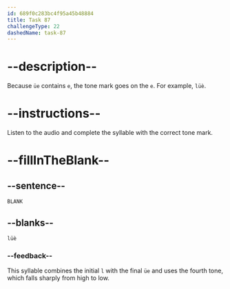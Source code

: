 ```yaml
---
id: 689f0c283bc4f95a45b48884
title: Task 87
challengeType: 22
dashedName: task-87
---
```


<!-- (Audio) A: lüè -->

# --description--

Because `üe` contains `e`, the tone mark goes on the `e`. For example, `lüè`.

# --instructions--

Listen to the audio and complete the syllable with the correct tone mark.

# --fillInTheBlank--

## --sentence--

`BLANK`

## --blanks--

`lüè`

### --feedback--

This syllable combines the initial `l` with the final `üe` and uses the fourth tone, which falls sharply from high to low.
